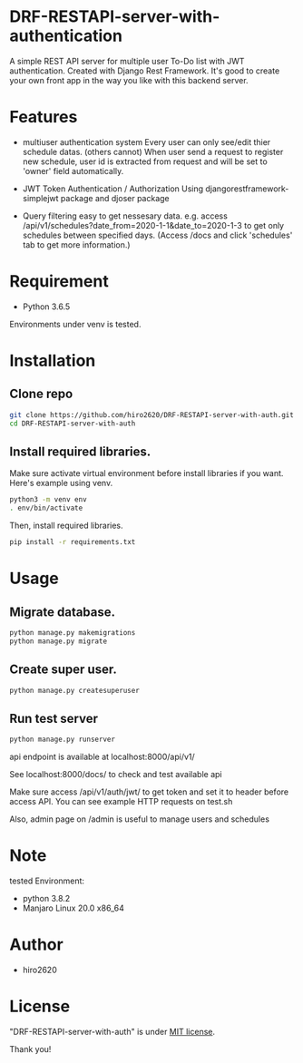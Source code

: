 # DRF-RESTAPI-server-with-authentication

A simple REST API server for multiple user To-Do list with JWT authentication. Created with Django Rest Framework. 
It's good to create your own front app in the way you like with this backend server.
 
# Features
- multiuser authentication system
    Every user can only see/edit thier schedule datas. (others cannot)
    When user send a request to register new schedule, user id is extracted from request 
    and will be set to 'owner' field automatically.
    
- JWT Token Authentication / Authorization
    Using djangorestframework-simplejwt package and djoser package
    
- Query filtering
    easy to get nessesary data. 
    e.g. access /api/v1/schedules?date_from=2020-1-1&date_to=2020-1-3 to get only schedules between 
    specified days.
    (Access /docs and click 'schedules' tab to get more information.)
 
# Requirement
 
* Python 3.6.5
 
Environments under venv is tested.
 
# Installation

## Clone repo
```bash
git clone https://github.com/hiro2620/DRF-RESTAPI-server-with-auth.git
cd DRF-RESTAPI-server-with-auth
```

## Install required libraries.
Make sure activate virtual environment before install libraries if you want.
Here's example using venv.
```bash
python3 -m venv env
. env/bin/activate
```

Then, install required libraries.
```bash
pip install -r requirements.txt
```
 
# Usage

## Migrate database.

```bash
python manage.py makemigrations
python manage.py migrate
```

## Create super user.

```bash
python manage.py createsuperuser
```

## Run test server
```bash
python manage.py runserver
```
api endpoint is available at localhost:8000/api/v1/

See localhost:8000/docs/ to check and test available api

Make sure access /api/v1/auth/jwt/ to get token and set it to header before access API.
You can see example HTTP requests on test.sh

Also, admin page on /admin is useful to manage users and schedules

# Note
 
tested Environment:
 - python 3.8.2
 - Manjaro Linux 20.0 x86_64

 
# Author
 
* hiro2620
 
# License
 
"DRF-RESTAPI-server-with-auth" is under [MIT license](https://en.wikipedia.org/wiki/MIT_License).

Thank you!
